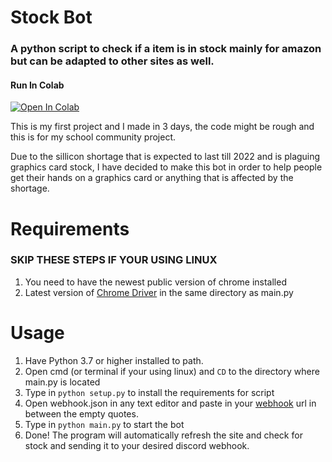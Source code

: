 # Stock Bot

### A python script to check if a item is in stock mainly for amazon but can be adapted to other sites as well.

#### Run In Colab
[![Open In Colab](https://colab.research.google.com/assets/colab-badge.svg)](https://colab.research.google.com/drive/1gCuMMKP1uIfC5DAz7HwuWzmdrqzDk6CP?usp=sharing)

This is my first project and I made in 3 days, the code might be rough and this is for my school community project.

Due to the sillicon shortage that is expected to last till 2022 and is plaguing graphics card stock, I have decided to make this bot in order to help people get their hands on a graphics card or anything that is affected by the shortage.

# Requirements
### SKIP THESE STEPS IF YOUR USING LINUX
1. You need to have the newest public version of chrome installed
2. Latest version of [Chrome Driver](https://chromedriver.chromium.org/) in the same directory as main.py

# Usage
1. Have Python 3.7 or higher installed to path.
1. Open cmd (or terminal if your using linux) and `CD` to the directory where main.py is located
2. Type in `python setup.py` to install the requirements for script
3. Open webhook.json in any text editor and paste in your [webhook](https://support.discord.com/hc/en-us/articles/228383668-Intro-to-Webhooks) url in between the empty quotes. 
4. Type in `python main.py` to start the bot
5. Done! The program will automatically refresh the site and check for stock and sending it to your desired discord webhook.
